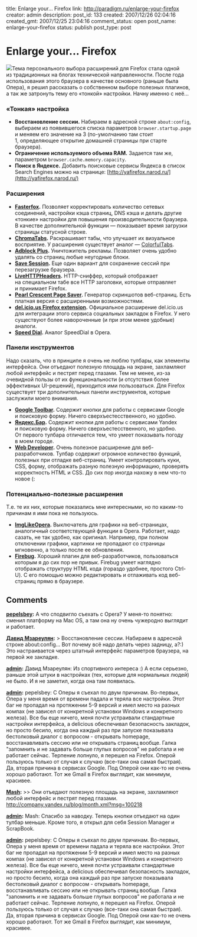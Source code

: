 title: Enlarge your... Firefox
link: http://paradigm.ru/enlarge-your-firefox
creator: admin
description:
post_id: 133
created: 2007/12/26 02:04:16
created_gmt: 2007/12/25 23:04:16
comment_status: open
post_name: enlarge-your-firefox
status: publish
post_type: post

# Enlarge your... Firefox

![](/media/shot.jpg)Тема персонального выбора расширений для Firefox стала одной из традиционных на блогах технической направленности. После года использования этого браузера в качестве основного (раньше была Опера), я решил рассказать о собственном выборе полезных плагинов, а так же затронуть тему его «тонкой» настройки. Начну именно с неё...

### «Тонкая» настройка

  * **Восстановление сессии.** Набираем в адресной строке `about:config`, выбираем из появившегося списка параметров `browser.startup.page` и меняем его значение на 3 (по-умолчанию там стоит 1, определяющее открытие домашней страницы при старте браузера).
  * **Ограничение используемого объема RAM.** Задается там же, параметром `browser.cache.memory.capacity`.
  * **Поиск в Яндексе.** Добавить поисковые сервисы Яндекса в список Search Engines можно на странице: [http://yafirefox.narod.ru/](http://yafirefox.narod.ru/)

### Расширения

  * **[Fasterfox](https://addons.mozilla.org/ru/firefox/addon/1269).** Позволяет корректировать количество сетевых соединений, настройки кэша страниц, DNS кэша и делать другие «тонкие» настройки для повышения производительности браузера. В качестве дополнительной функции — показывает время загрузки страницы статусной строке.
  * **[ChromaTabs](https://addons.mozilla.org/en-US/firefox/addon/3810).** Раскрашивает табы, что улучшает их визуальное восприятие. У расширения существует аналог — [ColorfulTabs](https://addons.mozilla.org/en-US/firefox/addon/1368).
  * **[Adblock Plus](http://adblockplus.org/).** Уничтожитель рекламы. Позволяет очень удобно удалять со страниц любые неугодные блоки.
  * **[Save Session](https://addons.mozilla.org/en-US/firefox/addon/4199).** Еще один вариант для сохранение сессий при перезагрузке браузера.
  * **[LiveHTTPHeaders](http://livehttpheaders.mozdev.org/).** HTTP-сниффер, который отображает на специальном табе все HTTP заголовки, которые отправляет и принимает Firefox.
  * **[Pearl Crescent Page Saver](http://pearlcrescent.com/products/pagesaver/).** Генератор скриншотов веб-страниц. Есть платная версия с расширенными возможностями.
  * **[del.icio.us Firefox extension](http://del.icio.us/help/firefox/extension).** Официальное расширение del.icio.us для интеграции этого сервиса социальных закладок в Firefox. У него существуют более навороченные (и при этом менее удобные) аналоги.
  * **[Speed Dial](https://addons.mozilla.org/ru/firefox/addon/4810).** Аналог SpeedDial в Opera.

### Панели инструментов

Надо сказать, что в принципе я очень не люблю тулбары, как элементы интерфейса. Они отъедают полезную площадь на экране, захламляют любой интерфейс и пестрят перед глазами. Тем не менее, из-за очевидной пользы от их функциональности (и отсутствия более эффективных UI-решений), приходится ими пользоваться. Для Firefox существует три дополнительных панели инструментов, которые заслужили моего внимания.

  * **[Google Toolbar](http://toolbar.google.com).** Содержит кнопки для работы с сервисами Google и поисковую форму. Ничего сверхъестесственного, но удобно.
  * **[Яндекс.Бар](http://bar.yandex.ru/firefox/).** Содержит кнопки для работы с сервисами Yandex и поисковую форму. Ничего сверхъестесственного, но удобно. От первого тулбара отличается тем, что умеет показывать погоду в моем городе.
  * **[Web Developer](https://addons.mozilla.org/en-US/firefox/addon/60).** Очень полезное расширение для веб-разработчиков. Тулбар содержит огромное количество функций, полезных при отладке веб-страниц. Умеет контролировать куки, CSS, форму, отображать разную полезную информацию, проверять корректность HTML и CSS. До сих пор иногда нахожу в нем что-то новое (:

### Потенциально-полезные расширения

Т.е. те их них, которые показались мне интересными, но по каким-то причинам я ими пока не пользуюсь.

  * **[ImgLikeOpera](http://imglikeopera.mozdev.org/).** Выключатель для графики на веб-страницах, аналогичный соответствующей функции в Opera. Работает, надо сазать, не так удобно, как оригинал. Например, при полном отключении графики, картинки не пропадают со страницы мгновенно, а только после ее обновления.
  * **[Firebug](http://www.getfirebug.com/).** Хороший плагин для веб-разработчиков, пользоваться которым я до сих пор не привык. Firebug умеет наглядно отображать структуру HTML кода (гораздо удобнее, простого Ctrl-U). С его помощью можно редактировать и отлаживать код веб-страниц прямо в браузере.

## Comments

**[pepelsbey](#128 "2007/12/26 02:31:00"):** А что сподвигло съехать с Opera? У меня-то понятно: сменил платформу на Mac OS, а там она ну очень чужеродно выглядит и работает.

**[Давид Мзареулян](#129 "2007/12/26 03:13:56"):** > Восстановление сессии. Набираем в адресной строке about:config… Вот почему всё надо делать через задницу, а?:) Это настраивается через штатный интерфейс параметров браузера, на первой же закладке.

**[admin](#130 "2007/12/26 03:33:01"):** Давид Мзареулян: Из спортивного интереса :) А если серьезно, раньше этой штуки в настройках (тех, которые для нормальных людей) не было. И я не заметил, когда она там появилась.

**[admin](#131 "2007/12/26 03:41:23"):** pepelsbey: С Оперы я съехал по двум причинам. Во-первых, Опера у меня время от времени падала и теряла все настройки. Этот баг не пропадал на протяжении 5-9 версий и имел место на разных компах (не зависел от конкретной установки Windows и конкретного железа). Все бы еще ничего, меня почти устраивали стандартные настройки интерфейса, а delicious обеспечивал безопасность закладок, но просто бесило, когда она каждый раз при запуске показывала бестолковый диалог с вопросом - открывать homepage, восстанавливать сессию или не открывать страниц вообще. Галка "запомнить и не задавать больше глупых вопросов" не работала и не работает сейчас. Терпение лопнуло, я перешел на Firefox. Оперой пользуюсь только от случая к случаю (все-таки она самая быстрая). Да, вторая причина в сервисах Google. Под Оперой они как-то не очень хорошо работают. Тот же Gmail в Firefox выглядит, как минимум, красивее.

**[Mash](#132 "2007/12/26 07:17:40"):** >> Они отъедают полезную площадь на экране, захламляют любой интерфейс и пестрят перед глазами. http://company.yandex.ru/blog/month.xml?msg=100218

**[admin](#133 "2007/12/26 13:18:51"):** Mash: Спасибо за наводку. Теперь кнопки отъедают на один тулбар меньше. Кроме того, я открыл для себя Session Manager и ScrapBook.

**[admin](#42308 "2010/01/20 11:31:38"):** pepelsbey: С Оперы я съехал по двум причинам. Во-первых, Опера у меня время от времени падала и теряла все настройки. Этот баг не пропадал на протяжении 5-9 версий и имел место на разных компах (не зависел от конкретной установки Windows и конкретного железа). Все бы еще ничего, меня почти устраивали стандартные настройки интерфейса, а delicious обеспечивал безопасность закладок, но просто бесило, когда она каждый раз при запуске показывала бестолковый диалог с вопросом - открывать homepage, восстанавливать сессию или не открывать страниц вообще. Галка "запомнить и не задавать больше глупых вопросов" не работала и не работает сейчас. Терпение лопнуло, я перешел на Firefox. Оперой пользуюсь только от случая к случаю (все-таки она самая быстрая). Да, вторая причина в сервисах Google. Под Оперой они как-то не очень хорошо работают. Тот же Gmail в Firefox выглядит, как минимум, красивее.

